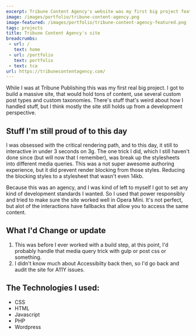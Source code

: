 ```yaml
---
excerpt: Tribune Content Agency's website was my first big project featuring a ton 1000s of posts, multiple custom post types, custom fields, custom taxonomies, and built using responsive design.
image: /images/portfolio/tribune-content-agency.png
image-featured: /images/portfolio/tribune-content-agency-featured.png
tags: projects
title: Tribune Content Agency's site
breadcrumbs:
 - url: /
   text: home
 - url: /portfolio
   text: portfolio
 - text: tca
url: https://tribunecontentagency.com/
---
```


While I was at Tribune Publishing this was my first real big project. I got to build a massive site, that would hold tons of content, use several custom post types and custom taxonomies. There's stuff that's weird about how I handled stuff, but I think mostly the site still holds up from a development perspective.

## Stuff I'm still proud of to this day

I was obsessed with the critical rendering path, and to this day, it still to interactive in under 3 seconds on 3g. The one trick I did, which I still haven't done since (but will now that I remember), was break up the stylesheets into different media queries. This was a not super awesome authoring experience, but it did prevent render blocking from those styles. Reducing the blocking styles to a stylesheet that wasn't even 14kb.

Because this was an agency, and I was kind of left to myself I got to set any kind of development standards I wanted. So I used that power responsibly and tried to make sure the site worked well in Opera Mini. It's not perfect, but alot of the interactions have fallbacks that allow you to access the same content.

## What I'd Change or update

1. This was before I ever worked with a build step, at this point, I'd probably handle that media query trick with gulp or post css or something.
2. I didn't know much about Accessibilty back then, so I'd go back and audit the site for A11Y issues.

## The Technologies I used:

- CSS
- HTML
- Javascript
- PHP
- Wordpress